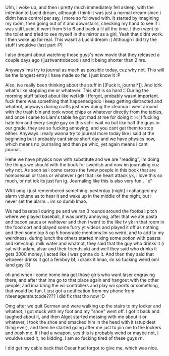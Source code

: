Uhh, i woke up, and then i pretty much immediately fell asleep, with the intention to Lucid dream, although i think it was just a normal dream since i didnt have control per say, i more so followed with. It started by imagining my room, then going out of it and downstairs, checking my hand to see if i was still Lucid, it went from 5 to 6 and back a lil all the time. I then went to the toilet and tried to see myself in the mirror as a girl, Yeah that didnt work. I then woke up for real.
This wasnt a Lucid dream :(
Although i did try the stuff i wouldve (last part :P)

I also dreamt about watching those guys's new movie that they released a couple days ago (ijustwanttobecool) and it being shorter than 2 hrs.

Anyways ima try to journal as much as possible today, cuz why not. This will be the longest entry i have made so far, i just know it :P

Also, ive really been thinking about the stuff in [[Fuck it, journal²]]. And idrk what's like stopping me or whatever. This shit is so hard :|
During the morning stuff talked about like wel idk i fforgot, probably wasnt important. fuck there was something that happenedgodo i keep getting distracted and whatnot, anyways during crafts just now duing the cleanup i went around with the trash bin and took wood chips or whatever directly from the tables, and once i came to Liam's table he got mad at me for doing it >:(
I fucking hate him and every single guy on this sch- wait no but like half the guys in our grade, they are so fucking annoying, and you cant get them to stop either. Anyways i really wanna try to journal more today like i said at the beginning but i probably cant since short day and we have physics now, which means no journaling and then pe whic, yet again means i cant journal.

Hehe we have physics now with substitute and we are "reading", im doing the things we should with the book for swedish and now im journaling cuz why not. As soon as i come caross the fwew poeple in this book that are homosexual or trans or whatever i get that like heart attack yk, i love this so much, or not idk its just fun ig. Journaling like this is also very fun..
$¨
d$^


WAit omg i just remembered something, yesterday (night) i cahanged my alarm volume as to hear it and wake up in the middle of the night, but i never set the alarm... im so dumb lmao.

We had baseball during pe and we ran 3 rounds around the football pitch where we played baseball, it was pretty annoying, after that we ate pasta and bacon sauca or wahtever  and then i went to the like tv yk in that room in the food cort and played some furry yt videos and played it off as nothing and then some top 5 op 5 honorable mentions.Im so weird, and to add to my weirdness, during lunch the others started mixing some potion with passta and ketvchup, milk water and whatnot, they said that the guy who drinks it (i sat with adam, alvar and their friends yk) and well they said who drinks it gets 3000 money, i acted like i was gonna do it. And then they said that whoever drinks it got a femboy bf, i drank it lmao, im so fucking weird oml (and gay :3)


oh and when i come home ima get those girls who want laser engraving there, and after that ima go to that place again and hangout with the other people, and ima bring the wii controllers and play wii sports or something, that would be fun. I just got a notification from my phone from r/teenagersbutcode???? i did fix that tho now :D

Omg after we quit German and were walking up the stairs to my locker and whatnot, i got stuck with my foot and my "shoe" went off. I got it back and laughed about it, and then Algot started messing with me about it or whatever, i took the shoe and smacked him in the head with it (stupidest thing ever), and then he started going after me just to pin me to the lockers and push me. If i had a weapon, yes this is probably weird or maybe not, i wouldve used it, no kidding. I am so fucking tired of these guys rn.

I did get my cable back that Oscar had forgot to give me, which was nice. 